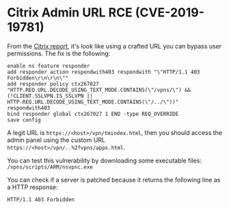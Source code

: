 Citrix Admin URL RCE (CVE-2019-19781)
=====================================


From the [Citrix report](https://support.citrix.com/article/CTX267679), it's
look like using a crafted URL you can bypass user permissions. The fix is the
following:

```
enable ns feature responder
add responder action respondwith403 respondwith "\"HTTP/1.1 403 Forbidden\r\n\r\n\""
add responder policy ctx267027 "HTTP.REQ.URL.DECODE_USING_TEXT_MODE.CONTAINS(\"/vpns/\") && (!CLIENT.SSLVPN.IS_SSLVPN || HTTP.REQ.URL.DECODE_USING_TEXT_MODE.CONTAINS(\"/../\"))" respondwith403
bind responder global ctx267027 1 END -type REQ_OVERRIDE
save config
```

A legit URL is `https://<host>/vpn/tmindex.html`, then you should access the admin
panel using the custom URL `https://<host>/vpn/..%2fvpns/apps.html`.

You can test this vulnerability by downloading some executable files: `/vpns/scripts/ARM/nsvpnc.exe`

You can check if a server is patched because it returns the following line as a
HTTP response:

```
HTTP/1.1 403 Forbidden
```

